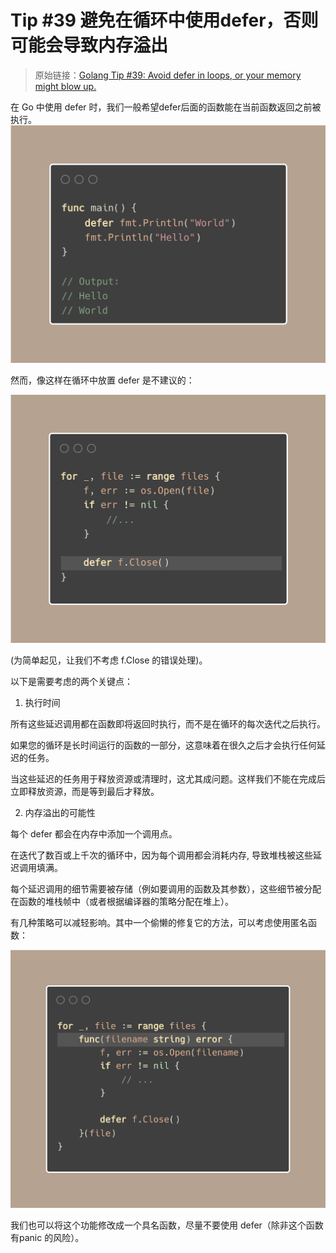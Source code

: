 # Tip #39 避免在循环中使用defer，否则可能会导致内存溢出

>  原始链接：[Golang Tip #39: Avoid defer in loops, or your memory might blow up.](https://twitter.com/func25/status/1764606374519230540)

在 Go 中使用 defer 时，我们一般希望defer后面的函数能在当前函数返回之前被执行。
![](./images/039/001.png)

然而，像这样在循环中放置 defer 是不建议的：

![](./images/039/002.png)


(为简单起见，让我们不考虑 f.Close 的错误处理)。

以下是需要考虑的两个关键点：

1. 执行时间

所有这些延迟调用都在函数即将返回时执行，而不是在循环的每次迭代之后执行。

如果您的循环是长时间运行的函数的一部分，这意味着在很久之后才会执行任何延迟的任务。

当这些延迟的任务用于释放资源或清理时，这尤其成问题。这样我们不能在完成后立即释放资源，而是等到最后才释放。

2. 内存溢出的可能性

每个 defer 都会在内存中添加一个调用点。

在迭代了数百或上千次的循环中，因为每个调用都会消耗内存, 导致堆栈被这些延迟调用填满。

每个延迟调用的细节需要被存储（例如要调用的函数及其参数），这些细节被分配在函数的堆栈帧中（或者根据编译器的策略分配在堆上）。

有几种策略可以减轻影响。其中一个偷懒的修复它的方法，可以考虑使用匿名函数：



![](./images/039/003.png)

我们也可以将这个功能修改成一个具名函数，尽量不要使用 defer（除非这个函数有panic 的风险）。